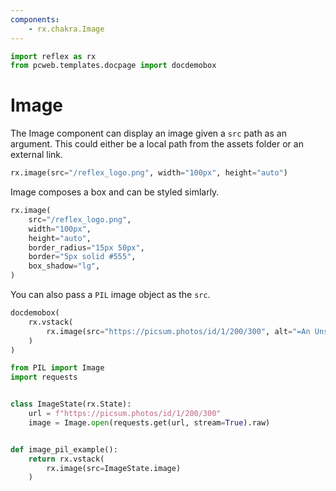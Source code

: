 ```yaml
---
components:
    - rx.chakra.Image
---
```


```python exec
import reflex as rx
from pcweb.templates.docpage import docdemobox
```

# Image

The Image component can display an image given a `src` path as an argument.
This could either be a local path from the assets folder or an external link.

```python demo
rx.image(src="/reflex_logo.png", width="100px", height="auto")
```

Image composes a box and can be styled simlarly.

```python demo
rx.image(
    src="/reflex_logo.png",
    width="100px",
    height="auto",
    border_radius="15px 50px",
    border="5px solid #555",
    box_shadow="lg",
)
```

You can also pass a `PIL` image object as the `src`.

```python eval
docdemobox(
    rx.vstack(
        rx.image(src="https://picsum.photos/id/1/200/300", alt="=An Unsplash Image")
    )
)
```

```python
from PIL import Image
import requests


class ImageState(rx.State):
    url = f"https://picsum.photos/id/1/200/300"
    image = Image.open(requests.get(url, stream=True).raw)


def image_pil_example():
    return rx.vstack(
        rx.image(src=ImageState.image)
    )
```
